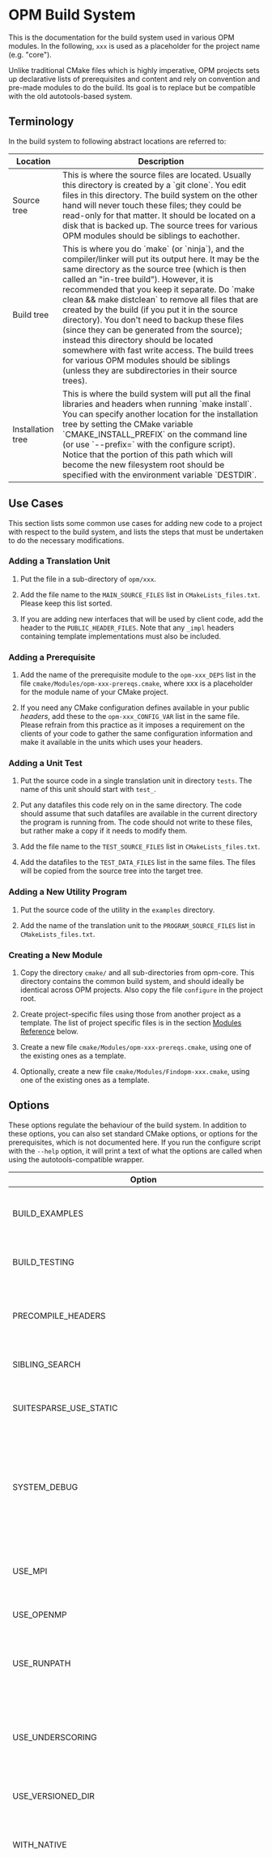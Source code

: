 OPM Build System
================

This is the documentation for the build system used in various OPM modules.
In the following, `xxx` is used as a placeholder for the project name (e.g.
"core").

Unlike traditional CMake files which is highly imperative, OPM projects
sets up declarative lists of prerequisites and content and rely on convention
and pre-made modules to do the build. Its goal is to replace but be
compatible with the old autotools-based system.

## Terminology

In the build system to following abstract locations are referred to:

<table><thead><tr><th>Location<th>Description<tbody>
<tr>
<td>	Source tree
<td>
This is where the source files are located. Usually this directory is created
by a `git clone`. You edit files in this directory. The build system on the
other hand will never touch these files; they could be read-only for that
matter. It should be located on a disk that is backed up. The source trees
for various OPM modules should be siblings to eachother.

<tr>
<td>	Build tree
<td>
This is where you do `make` (or `ninja`), and the compiler/linker will put
its output here. It may be the same directory as the source tree (which is
then called an "in-tree build"). However, it is recommended that you keep
it separate. Do `make clean && make distclean` to remove all files that
are created by the build (if you put it in the source directory).
You don't need to backup these files (since they can be generated from the
source); instead this directory should be located somewhere with fast
write access. The build trees for various OPM modules should be siblings
(unless they are subdirectories in their source trees).

<tr>
<td>	Installation tree
<td>
This is where the build system will put all the final libraries and headers
when running `make install`.
You can specify another location for the installation tree by setting the
CMake variable `CMAKE_INSTALL_PREFIX` on the command line (or use `--prefix=`
with the configure script). Notice that the portion of this path which
will become the new filesystem root should be specified with the environment
variable `DESTDIR`.

</table>

## Use Cases

This section lists some common use cases for adding new code to a project
with respect to the build system, and lists the steps that must be undertaken
to do the necessary modifications.

### Adding a Translation Unit

1. Put the file in a sub-directory of `opm/xxx`.

2. Add the file name to the `MAIN_SOURCE_FILES` list in `CMakeLists_files.txt`.
   Please keep this list sorted.

3. If you are adding new interfaces that will be used by client code, add the
   header to the `PUBLIC_HEADER_FILES`. Note that any `_impl` headers containing
   template implementations must also be included.

### Adding a Prerequisite

1. Add the name of the prerequisite module to the `opm-xxx_DEPS` list in the file
   `cmake/Modules/opm-xxx-prereqs.cmake`, where xxx is a placeholder for the module
   name of your CMake project.

2. If you need any CMake configuration defines available in your public _headers_,
   add these to the `opm-xxx_CONFIG_VAR` list in the same file. Please refrain
   from this practice as it imposes a requirement on the clients of your code to
   gather the same configuration information and make it available in the units
   which uses your headers.

### Adding a Unit Test

1. Put the source code in a single translation unit in directory `tests`. The
   name of this unit should start with `test_`.

2. Put any datafiles this code rely on in the same directory. The code should
   assume that such datafiles are available in the current directory the program
   is running from. The code should not write to these files, but rather make
   a copy if it needs to modify them.

3. Add the file name to the `TEST_SOURCE_FILES` list in `CMakeLists_files.txt`.

4. Add the datafiles to the `TEST_DATA_FILES` list in the same files. The
   files will be copied from the source tree into the target tree.

### Adding a New Utility Program

1. Put the source code of the utility in the `examples` directory.

2. Add the name of the translation unit to the `PROGRAM_SOURCE_FILES` list
   in `CMakeLists_files.txt`.

### Creating a New Module

1. Copy the directory `cmake/` and all sub-directories from opm-core. This
   directory contains the common build system, and should ideally be identical
   across OPM projects. Also copy the file `configure` in the project root.

2. Create project-specific files using those from another project as a template.
   The list of project specific files is in the section
   [Modules Reference](#project-specific-files) below.

3. Create a new file `cmake/Modules/opm-xxx-prereqs.cmake`, using one of the
   existing ones as a template.

4. Optionally, create a new file `cmake/Modules/Findopm-xxx.cmake`, using one
   of the existing ones as a template.

## Options

These options regulate the behaviour of the build system. In addition to these
options, you can also set standard CMake options, or options for the
prerequisites, which is not documented here. If you run the configure script
with the `--help` option, it will print a text of what the options are called
when using the autotools-compatible wrapper.

<table><thead><tr><th>Option<th>Description<tbody>
<tr>
<td>	BUILD_EXAMPLES
<td>
Include the examples when doing a build. Whenever you change something
in the library, however small, all the examples will also be rebuilt.
Default is ON.

<tr>
<td>	BUILD_TESTING
<td>
Include the unit tests when doing a build. Whenever you change something
in the library, however small, all the unit tests will also be rebuilt.
Default is ON.

<tr>
<td>	PRECOMPILE_HEADERS
<td>
Precompile common headers into a binary blob which is loaded on further
compilations. If your compiler supports this, it usually reduces build
time. It does not affect the running time of the code. Default is OFF.

<tr>
<td>	SIBLING_SEARCH
<td>
Search for OPM/DUNE prerequisites in sibling directories of the build
tree. Default is ON.

<tr>
<td>	SUITESPARSE_USE_STATIC
<td>
Link SuiteSparse/UMFPack statically. Using this option will enable you
to build an executable which has no external dependencies. The default
is to use shared libraries if those are available.

<tr>
<td>	SYSTEM_DEBUG
<td>
Put debug symbols in the system debug directory (`/usr/lib/debug`) as
this seems to be the only place which is searched by default by GDB.
Default is OFF, as it requires that you have write access to that
directory. Note that if you are doing a system installation (set
CMAKE_INSTALL_PREFIX=/usr), then the libraries will be put in this
location irregardless of this option.

<tr>
<td>	USE_MPI
<td>
Enable the code to use MPI for parallelization. Default is OFF.
Note: It is important that OPM and DUNE modules is either all
compiled with MPI support or that none is. The build system will
attempt to recognize inconsistencies.

<tr>
<td>	USE_OPENMP
<td>
Enable the code to use OpenMP for parallelization. Default is ON.

<tr>
<td>	USE_RUNPATH
<td>
Remember the directories from where the prerequisites were found
when building. Default is ON, which enables you to run without
setting PATH all over the place in your build directories. When
creating an installation package, this should be set off.

<tr>
<td>	USE_UNDERSCORING
<td>
Assume that Fortran externals have an underscore suffix instead
of checking this with an actual compiler. If you set this option,
you can use Fortran libraries (notably BLAS and LAPACK) without
having a Fortran compiler installed. The default is OFF.

<tr>
<td>	USE_VERSIONED_DIR
<td>
Put libraries in a directory which includes the label of the project,
e.g. `/usr/lib/opm-core/2013.10`. Default is OFF.

<tr>
<td>	WITH_NATIVE
<td>
Optimize for the instruction set of the build machine. This is
a good idea if you are building the library on the same machine
as you will be using the library. Default is ON.

<tr>
<td>  OPM_INTERPROCEDURAL_OPTIMIZATION_TYPE
<td>
Controls the type of interprocedural optimization (IPO, also known as
Link Time Optimization or LTO) applied when linking targets. If
enabled and supported by your compiler, IPO can significantly improve
runtime performance by optimizing across translation units.<br>
Possible values are:
<ul>
   <li><b>CMake</b>: Use the standard CMake IPO interface
   (<code>INTERPROCEDURAL_OPTIMIZATION</code> property). This is
   supported by most modern compilers.</li>
   <li><b>Clang</b>: Use Clang's ThinLTO, enabling parallelism and
   cache configuration for faster and more scalable builds. This mode
   is selected automatically for Clang 7.0+ if available.</li>
   <li><b>GNU</b>: Use GNU (GCC) incremental LTO with parallelism and
   cache configuration. This mode is selected for GCC 4.5+ if available.
   </li>
   <li><b>NONE</b>: Disable interprocedural optimization.</li>
</ul>
The default is <code>NONE</code>.<br>
</td>
</tr>

<tr>
<td>  OPM_INTERPROCEDURAL_OPTIMIZATION_CONFIGURATION_TYPES
<td>
A semicolon-separated list of build configurations for which
interprocedural optimization is enabled (e.g.,
<code>Release;RelWithDebInfo</code>). If not set, the default is
<code>Release;RelWithDebInfo</code>.<br>
This controls which CMake build types (such as Release or RelWithDebInfo)
will have IPO/LTO enabled. You can override this to enable or disable
IPO for custom configurations.
</td>
</tr>

<tr>
<td>  OPM_INTERPROCEDURAL_OPTIMIZATION_JOBS
<td>
Controls the degree of parallelism for IPO/LTO linking and optimization.
The effect depends on the selected IPO type and compiler:
<ul>
   <li>For <b>Clang</b> ThinLTO, sets the number of parallel jobs for
   the ThinLTO backend (passed to the linker as <code>--thinlto-jobs
   </code> or equivalent).</li>
   <li>For <b>GNU</b> (GCC), sets the number of parallel LTO jobs (passed
   as <code>-flto=N</code>).</li>
</ul>
If set to <code>0</code>, the build system or linker may attempt to use
all available cores, which can be too aggressive if the build is already
parallelized (e.g., with <code>make -j</code> or Ninja).<br>
The default is <code>1</code>.
</td>
</tr>

<tr>
<td>  OPM_INTERPROCEDURAL_OPTIMIZATION_CACHE_POLICY
<td>
Specifies the cache policy for IPO/LTO cache directories, if supported
by the selected compiler and linker. For example, with Clang ThinLTO
and the LLD linker, you can set <code>prune_after=604800</code> to prune
cache files older than one week. This value is passed to the linker if
supported, allowing you to control cache size and cleanup behavior.<br>
The default is empty (no explicit policy).<br>
Cache directories are automatically created under
<code>${CMAKE_BINARY_DIR}/LTOCache/&lt;config&gt;</code> for each
configuration.
</td>
</tr>


</table>

## Modules Reference

### Project-specific Files

All of these files are in the project root.

<table><thead><tr><th>File<th>Description<tbody>
<tr>
<td>	CMakeLists.txt
<td>
Project-specific customizations to the build, such as filtering out source
files based on the availability of prerequisites, or adding configuration
variables only the implementation depends on.
Prefer to do customizations in the hooks available to this file rather than
adding ad-hoc code to the build system itself, to keep the `cmake/` directory
unified across projects.

<tr>
<td>	CMakeLists_files.txt
<td>
List of all compilation modules in the project, test cases and public
headers that should be installed in the distribution package. The contents
of these lists are distributed to project-specific variables by the build
system.

<tr>
<td>	CTestConfig.cmake
<td>
Settings for submitting result of tests to CDash. The default is setup
to submit to [the official CDash panel](http://www.opm-project.org/CDash/)
and does not need to be changed if your module has a panel there.

<tr>
<td>	dune.module
<td>
Information about the project such as name, release label, link version
and maintainer. Also specify dependencies to other OPM/DUNE-projects so
that dunecontrol can build in correct order. (Note that the full list of
dependencies is taken from opm-xxx-prereqs.cmake and not from here).
Since this file must be present before the build starts (for dunecontrol),
the version information is kept here.

</table>

### Project Modules

These modules contains the dependency information for this project, so
the build system can set up the prerequisite list correctly and probe
for other modules automatically. (This replaces hard-coded calls to
find_library in the CMakeLists.txt file).

<table><thead><tr><th>File (.cmake)<th>Description<tbody>
<tr>
<td>	xxx-prereqs
<td>
List prerequisite modules and defines used in public headers. Each module
must have such a "declaration", and this must be made available to every
other projects as well (which is why this is located in `cmake/Modules`).

<tr>
<td>	Findxxx
<td>
CMake modules which locates module `xxx` in the system directories. As
the `opm-xxx-config.cmake` is made available together with the libraries
and headers, these modules are not really needed (for OPM modules).

</table>

### Generated Files

These files are generated by the build system and exists in the _build_ tree,
not in the source tree. They are documented here to make developers aware of
their role in the build system.

<table><thead><tr><th>File<th>Description<tbody>
<tr>
<td>	config.h
<td>
Settings variables which the build system has configured and make available
to the source code. This file is **not** installed amongst the headers, so
you should never include this in a public header, even if you need the value
in one of these variables. Instead, you must rely on the client code to
configure this variable for you.

<tr>
<td>	opm-xxx.pc
<td>
pkg-config information file to locate the **build** tree. This is used by
the autotools build files, but can also be handy when manually building
small test programs for which you don't generate an own build system.

<tr>
<td>	opm-xxx-config.cmake
<td>
CMake information file to locate the **build** tree. This file is imported
when this project is set up as a prerequisite.

<tr>
<td>	opm-xxx-install.pc
<td>
pkg-config information file to locate the **installation** tree. It is
the same as `opm-xxx.pc` except that the paths are switched. When the
project is installed, this file is installed instead (under `lib/pkgconfig`
relative to the installation root). This directory should hence be put
in the search path to pkg-config to use the installed package. Before
installation, this file is worthless and should not be included, because
it does not refer to the build tree at all. (Be careful not to mix
the build and the installation tree).
Notice that the build system will forward a bunch of public definitions
which should be available to compile code referring to this library.

<tr>
<td>	opm-xxx-install.cmake
<td>
CMake information file to locate the **installation** tree. It is the
same as `opm-xxx-config.cmake` except that the paths are switched. When
the project is installed, this file is installed instead (under `share/cmake`
relative to the installation root).

<tr>
<td>	opm-xxx-config-version.cmake
<td>
CMake wants to include this into the build _before_ it is determined whether
the library was found successfully (depending on the version number perhaps),
so this information is put in its own file. Since it is the same for the
build tree and the installation tree, it is shared in both those locations.

</table>

### Utility Modules

These modules consists of useful routines which is not OPM-specific and
that could be used in any projects. They don't depend on any other parts
of the build system.

<table><thead><tr><th>File (.cmake)<th>Description<tbody><tr>
<td>	AddOptions
<td>
Functions to add options to compiler command line (e.g. 'CXXFLAGS').
This macro can add options to more than one language and/or configuration
at a time, and also automatically removes duplicates.

<tr>
<td>	ConfigVars
<td>
Functions to write values of selected variables to `config.h`. The
advantage of using this compared to a template file, is that other
modules can add their own variables to be written (a project doesn't
need to know which variables a prerequisite wants to have in config.h).

<tr>
<td>	DuneCompat
<td>
Modify `Makefile` so dunecontrol can infer source directory from it.
dunecontrol infers the source location of prerequisites from textual
analysis of the Makefile in their build tree. (dunecontrol cannot build
with Ninja anyway, so that is not a problem).

<tr>
<td>	Duplicates
<td>
Functions to remove duplicate values from a list of libraries, which
must always be done from the beginning in order to link correctly.

<tr>
<td>	LibtoolArchives
<td>
Write .la file which will make libtool find our library. This enables
users of our library to use libtool even if we did not do so ourselves.

</table>

### Build System Modules

These are the modules which comprises the OPM-specific parts of the
build system. The overall flow through the stages of the build is best
captured by reading through the `OpmLibMain.cmake` module.

<table><thead><tr><th>File (.cmake)<th>Description<tbody>
<tr>
<td>	configure
<td>
Wrapper script which emulates an autotools front-end, making the build
system usable with dunecontrol. There is one in the project root directory
which just forwards everything to the main script in `cmake/Scripts`.

<tr>
<td>	OpmAliases
<td>
Copy variables which are probed by our find modules to the names which
are expected by DUNE.

<tr>
<td>	OpmCompile
<td>
Set up a compilation target for the library itself. It is assumed that
each OPM project build exactly one library file containing all its code.
The files and compiler options are passed through the project variables
(see the section [Variables Reference](#variables-reference) below).

<tr>
<td>	OpmDefaults
<td>
If optimization and debugging settings are not given on the command line,
supply a set of reasonable defaults for the detected platform and
compiler.

<tr>
<td>	OpmDistClean
<td>
Add a target (`make distclean`) to the build system which can remove the
build files themselves from the build directory tree.

<tr>
<td>	OpmDoc
<td>
Add target for building documentation, primarily Doxygen class reference
from the code.

<tr>
<td>	OpmFiles
<td>
Load list of files from `CMakeLists_files.txt` and put into the applicable
variables.

<tr>
<td>	OpmGrid
<td>
Adds the grid type selection code to config.h which is needed by dune-grid
if you want to set up a default grid. This is currently not needed by any
OPM project, and is provided only for porting client projects which previously
used this functionality from the autotools version.

<tr>
<td>	OpmInit
<td>
Read the version information and project name from `dune.module`.

<tr>
<td>	OpmInstall
<td>
Setup installation of the main library, public headers and debug symbols.

<tr>
<td>	OpmKnown
<td>
Marks as "used" all configuration variables which is used only by some of
the OPM projects, so they don't generate warnings in the rest of them.

<tr>
<td>	OpmLibMain
<td>
Driver module for the build process. First reads the list of prerequisites
and options, then set up the compiles and installations.

<tr>
<td>	OpmProject
<td>
Set up pkg-config and CMake information files (see [Generated Files]
(#generated-files)) for this project, based on configuration.

<tr>
<td>	OpmSatellites
<td>
Build test programs and examples for a library that is bundled in the project.
</table>

### Wrapper Modules

These modules wrap the CMake `find_library` function and adds the information
retrieved from the imported prerequisite to module-specific variables, so that
these can be added to the build in batch afterwards.

<table><thead><tr><th>File (.cmake)<th>Description<tbody>
<tr>
<td>	OpmFind
<td>
Wrapper around `find_package`. Searches in various locations relative to this
project as well as in the system directories for a CMake module which can
locate the package. If it is found, adds the project variables (see
[Variables Reference](#variables-reference)) for this project into this one,
for instance include and library directories are added to the compile and link
command-line for this project.

<tr>
<td>	OpmPackage
<td>
Typical way of finding an OPM package; searches for the header and library,
and tries to compile a test program. This is the general implementation of
a CMake find module, and is used to locate those of the prerequisites that
fits the pattern.

</table>

### Configuration Modules

These are modules for altering the compiler and/or linker option in some way,
or get information from the system. They are not tied to the OPM projects.

<table><thead><tr><th>File (.cmake)<th>Description<tbody>
<tr>
<td>	UseCompVer
<td>
Get the version of GCC that is used to compile the project. This is used in
other modules to enable features that are known to exist/work only in certain
versions of GCC.

<tr>
<td>	UseDebugSymbols
<td>
Set up the compile to generate debug symbols for the code. This is done also
if a release build was requested, to be able to do post-mortem debugging of
production code. (The debug symbols does not inhibit optimization).

<tr>
<td>	UseDuneVer
<td>
Retrieve the version of DUNE which is available.

<tr>
<td>	UseDynamicBoost
<td>
Determine if Boost is linked statically or dynamically (shared). This is
necessary to know for the unit tests.

<tr>
<td>	UseFastBuilds
<td>
Enable certain techniques which is known to speed up the build itself.

<tr>
<td>	UseFortranWrappers
<td>
Provide a macro for declaration of external symbols which is located in
Fortran libraries. It is not necessary to have a Fortran compiler present
to use this macro.

<tr>
<td>	UseMultiArch
<td>
Check if the system uses the multi-arch scheme for organizing libraries
(currently derivatives of Debian do this).

<tr>
<td>	UseOnlyNeeded
<td>
Only link to libraries which is actually used by the project. Some
platforms provide "under-linked" libraries (they need other libraries
but doesn't state so explicitly, but rather imply that the executable
must link to these itself), and this is also handled.

<tr>
<td>	UseOpenMP
<td>
Add OpenMP features to the build. Since OpenMP is activated by pragmas
in the code, compiler options instead of libraries are needed.

<tr>
<td>	UseOptimization
<td>
Compile with more extensive optimization that what is the default in
CMake.

<tr>
<td>	UsePrecompHeaders
<td>
Set up precompiled headers if the project has a `opm/xxx/opm-xxx-pch.hpp`
header. Due to problems across various compilers, this is currently an
opt-in feature.

<tr>
<td>	UseSystemInfo
<td>
Retrieve information about the system the build is performed on. This is
printed in the configuration log and can be helpful to troubleshoot
problems from error reports.

<tr>
<td>	UseVCSInfo
<td>
Retrieve information about which Git revision is compiled. This is useful
to figure out which version an error report refers to.

<tr>
<td>	UseVersion
<td>
Add version information for this project into the library binary, making
it available for query at runtime.

<tr>
<td>	UseWarnings
<td>
Enable a more extensive set of warnings to be reported by the compiler
than what is the default in CMake.

</table>

## Variables Reference

The build system will setup variables with names of the pattern `xxx_YYY`
where xxx is the project name (here including the suite; e.g. "opm-core")
and yyy is the suffix in the list below. The project name is used verbatim,
i.e. there is no translation of dashes and case ("opm-core" and not "OPM_CORE").

<table><thead><tr><th>Suffix<th>Description<tbody>
<tr>
<td>	_DEFINITIONS
<td>
Macro defines (of the type `-DFOO`) that needs to be added to the compile
of translation units contained in this library. This also includes defines
that must be present to headers which is included by this library.

<tr>
<td>	_CONFIG_VARS
<td>
Defines which should be present in `config.h` of the project which
includes this library (client code). Only the names of the variables
are listed here; the actual values must be found by the configuration
script of the client.

<tr>
<td>	_CONFIG_IMPL_VARS
<td>
Defines which should be present in `config.h` but is only used by
the internal code of the project itself. Use this list to get
defines without imposing a requirement on client code to also probe
for values.

<tr>
<td>	_INCLUDE_DIR
<td>
Directory where the public headers of this project are stored.

<tr>
<td>	_INCLUDE_DIRS
<td>
List of include directories that must be on the compiler search
path to compile code which uses this project. In addition to the
headers of this project itself, it also includes the transitive
closure of paths for all prerequisites as well.

<tr>
<td>	_LABEL
<td>
Currently for OPM projects, this follows a pattern of `YYYY.MM`
where YYYY is the year of the release and MM is the month. This
gives information to humans about how up to date this instance
of the library is (but doesn't provide a way to check for
compatibility, which is why the VERSION alternatives exist).

<tr>
<td>	_LIBRARY
<td>
Name and path of the binary to link with.

<tr>
<td>	_LIBRARIES
<td>
Full list of the library of both this project, and all its
prerequisites, that need to be included in the link. I.e. the
client code should only include the transitive list from its
immediate prerequisites and not know about the full dependency
graph.

<tr>
<td>	_LIBRARY_DIRS
<td>
Directories that should be added to the linker search path when
including this library.

<tr>
<td>	_LINKER_FLAGS
<td>
Flags that must be added to the link when including this library.

<tr>
<td>	_SOURCES
<td>
List of source files contained in this project. This enables libraries
to be distributed in source form (e.g. CJSON and TinyXML) and linked
directly into the project.

<tr>
<td>	_TARGET
<td>
Name of the library which is generated by this project. CMake and
autotools do not like library names which contains dashes, so they
are stripped out. By using a macro for this we are guaranteed uniform
translation.

<tr>
<td>	_VERSION
<td>
Textual concatenation of all components of the version number (see below)
with a dot inbetween. This form of version number can be compared using
CMake VERSION_{LESS|EQUAL|GREATER} operators.

<tr>
<td>	_VERSION_MAJOR
<td>
Major version of the library. If the major versions doesn't match, then
compatibility with existing code cannot be reckoned.

<tr>
<td>	_VERSION_MINOR
<td>
Minor version of the library. Libraries with newer minor version can
have more features, but should be able to run old code.

<tr>
<td>	_VERSION_REVISION
<td>
Micro version of the library. This number is generally incremented
whenever bugfixes or performance improvements are made.
</table>

